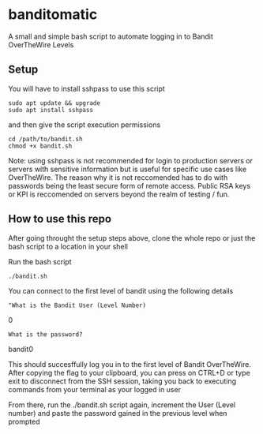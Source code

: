 # banditomatic
A small and simple bash script to automate logging in to Bandit OverTheWire Levels


## Setup
You will have to install sshpass to use this script 
``` console 
sudo apt update && upgrade
sudo apt install sshpass
```

and then give the script execution permissions

```console
cd /path/to/bandit.sh
chmod +x bandit.sh
```

Note: using sshpass is not recommended for login to production servers or servers with sensitive information but is useful for specific use cases like OverTheWire. The reason why it is not reccomended has to do with passwords being the least secure form of remote access. Public RSA keys or KPI is reccomended on servers beyond the realm of testing / fun.

## How to use this repo
After going throught the setup steps above, clone the whole repo or just the bash script to a location in your shell

Run the bash script
```console
./bandit.sh
```

You can connect to the first level of bandit using the following details
```console
"What is the Bandit User (Level Number)
```
0
```console
What is the password?
```
bandit0

This should succesffully log you in to the first level of Bandit OverTheWire. After copying the flag to your clipboard, you can press on CTRL+D or type exit to disconnect from the SSH session, taking you back to executing commands from your terminal as your logged in user

From there, run the ./bandit.sh script again, increment the User (Level number) and paste the password gained in the previous level when prompted